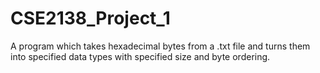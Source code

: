 # CSE2138_Project_1
A program which takes hexadecimal bytes from a .txt file and turns them into specified data types with specified size and byte ordering.
